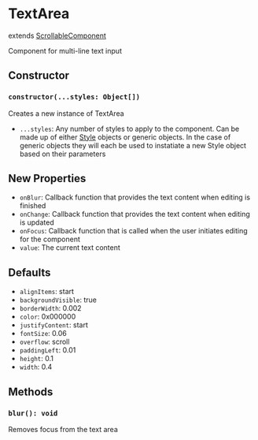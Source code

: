 # TextArea

extends [ScrollableComponent](/docs/ScrollableComponent.md)

Component for multi-line text input

## Constructor

### `constructor(...styles: Object[])`

Creates a new instance of TextArea

- `...styles`: Any number of styles to apply to the component. Can be made up of either [Style](/docs/Style.md) objects or generic objects. In the case of generic objects they will each be used to instatiate a new Style object based on their parameters

## New Properties

- `onBlur`: Callback function that provides the text content when editing is finished
- `onChange`: Callback function that provides the text content when editing is updated
- `onFocus`: Callback function that is called when the user initiates editing for the component
- `value`: The current text content

## Defaults

- `alignItems`: start
- `backgroundVisible`: true
- `borderWidth`: 0.002
- `color`: 0x000000
- `justifyContent`: start
- `fontSize`: 0.06
- `overflow`: scroll
- `paddingLeft`: 0.01
- `height`: 0.1
- `width`: 0.4

## Methods

### `blur(): void`

Removes focus from the text area
